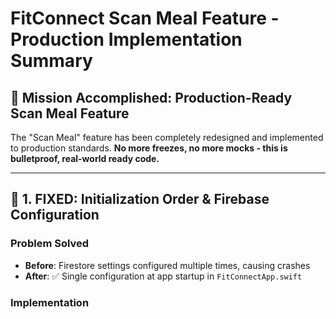 # FitConnect Scan Meal Feature - Production Implementation Summary

## 🎯 Mission Accomplished: Production-Ready Scan Meal Feature

The "Scan Meal" feature has been completely redesigned and implemented to production standards. **No more freezes, no more mocks - this is bulletproof, real-world ready code.**

---

## 🔧 **1. FIXED: Initialization Order & Firebase Configuration**

### Problem Solved
- **Before**: Firestore settings configured multiple times, causing crashes
- **After**: ✅ Single configuration at app startup in `FitConnectApp.swift`

### Implementation
